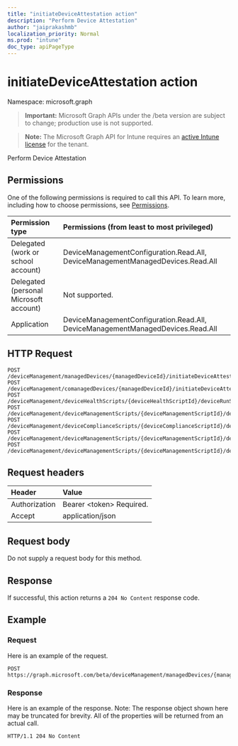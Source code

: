 ```yaml
---
title: "initiateDeviceAttestation action"
description: "Perform Device Attestation"
author: "jaiprakashmb"
localization_priority: Normal
ms.prod: "intune"
doc_type: apiPageType
---
```


# initiateDeviceAttestation action

Namespace: microsoft.graph

> **Important:** Microsoft Graph APIs under the /beta version are subject to change; production use is not supported.

> **Note:** The Microsoft Graph API for Intune requires an [active Intune license](https://go.microsoft.com/fwlink/?linkid=839381) for the tenant.

Perform Device Attestation

## Permissions
One of the following permissions is required to call this API. To learn more, including how to choose permissions, see [Permissions](/graph/permissions-reference).

|Permission type|Permissions (from least to most privileged)|
|:---|:---|
|Delegated (work or school account)|DeviceManagementConfiguration.Read.All, DeviceManagementManagedDevices.Read.All|
|Delegated (personal Microsoft account)|Not supported.|
|Application|DeviceManagementConfiguration.Read.All, DeviceManagementManagedDevices.Read.All|

## HTTP Request
<!-- {
  "blockType": "ignored"
}
-->
``` http
POST /deviceManagement/managedDevices/{managedDeviceId}/initiateDeviceAttestation
POST /deviceManagement/comanagedDevices/{managedDeviceId}/initiateDeviceAttestation
POST /deviceManagement/deviceHealthScripts/{deviceHealthScriptId}/deviceRunStates/{deviceHealthScriptDeviceStateId}/managedDevice/initiateDeviceAttestation
POST /deviceManagement/deviceManagementScripts/{deviceManagementScriptId}/deviceRunStates/{deviceManagementScriptDeviceStateId}/managedDevice/initiateDeviceAttestation
POST /deviceManagement/deviceComplianceScripts/{deviceComplianceScriptId}/deviceRunStates/{deviceComplianceScriptDeviceStateId}/managedDevice/initiateDeviceAttestation
POST /deviceManagement/deviceManagementScripts/{deviceManagementScriptId}/deviceRunStates/{deviceManagementScriptDeviceStateId}/managedDevice/users/{userId}/managedDevices/{managedDeviceId}/initiateDeviceAttestation
POST /deviceManagement/deviceManagementScripts/{deviceManagementScriptId}/deviceRunStates/{deviceManagementScriptDeviceStateId}/managedDevice/detectedApps/{detectedAppId}/managedDevices/{managedDeviceId}/initiateDeviceAttestation
```

## Request headers
|Header|Value|
|:---|:---|
|Authorization|Bearer &lt;token&gt; Required.|
|Accept|application/json|

## Request body
Do not supply a request body for this method.

## Response
If successful, this action returns a `204 No Content` response code.

## Example

### Request
Here is an example of the request.
``` http
POST https://graph.microsoft.com/beta/deviceManagement/managedDevices/{managedDeviceId}/initiateDeviceAttestation
```

### Response
Here is an example of the response. Note: The response object shown here may be truncated for brevity. All of the properties will be returned from an actual call.
``` http
HTTP/1.1 204 No Content
```
